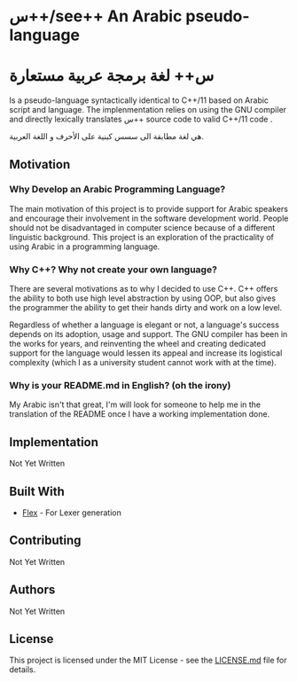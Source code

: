 # س++/see++ An Arabic pseudo-language
# س++ لغة برمجة عربية مستعارة
Is a pseudo-language syntactically identical to C++/11  based on Arabic script and language. The implenmentation relies on using the GNU compiler and directly lexically translates س++ source code to valid C++/11 code .

هي لغة مطابقة الى سسس كبنية على الأحرف و اللغة العربية.
## Motivation

### Why Develop an Arabic Programming Language?
The main motivation of this project is to provide support for Arabic speakers and encourage their involvement in the software development world. People should not be disadvantaged in computer science because of a different linguistic background. This project is an exploration of the practicality of using Arabic in a programming language.

### Why C++? Why not create your own language?
There are several motivations as to why I decided to use C++. C++ offers the ability to both use high level abstraction by using OOP, but also gives the programmer the ability to get their hands dirty and work on a low level.

Regardless of whether a language is elegant or not, a language's success depends on its adoption, usage and support. The GNU compiler has been in the works for years, and reinventing the wheel and creating dedicated support for the language would lessen its appeal and increase its logistical complexity (which I as a university student cannot work with at the time).

### Why is your README.md in English? (oh the irony)

My Arabic isn't that great, I'm will look for someone to help me in the translation of the README once I have a working implementation done.

## Implementation
Not Yet Written

## Built With
* [Flex](https://github.com/westes/flex) - For Lexer generation

## Contributing
Not Yet Written

## Authors
Not Yet Written

## License
This project is licensed under the MIT License - see the [LICENSE.md](LICENSE.md) file for details.
